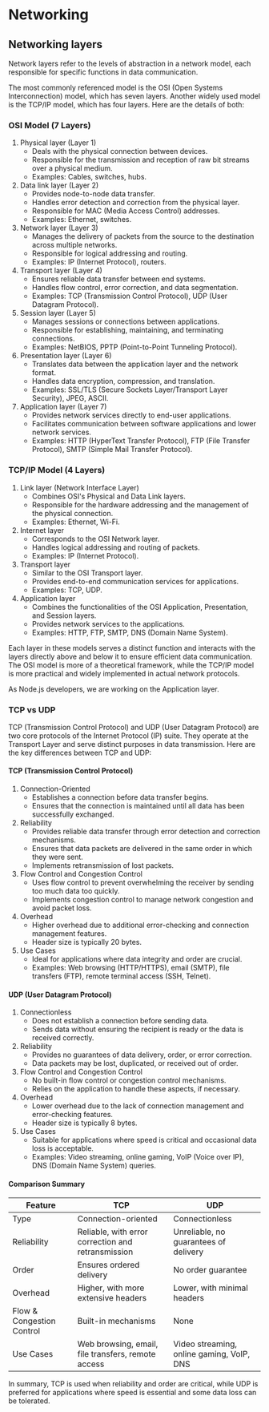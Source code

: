 # Networking

## Networking layers

Network layers refer to the levels of abstraction in a network model, each responsible for specific functions in data communication.

The most commonly referenced model is the OSI (Open Systems Interconnection) model, which has seven layers. Another widely used model is the TCP/IP model, which has four layers. Here are the details of both:

### OSI Model (7 Layers)

1. Physical layer (Layer 1)
   - Deals with the physical connection between devices.
   - Responsible for the transmission and reception of raw bit streams over a physical medium.
   - Examples: Cables, switches, hubs.
2. Data link layer (Layer 2)
   - Provides node-to-node data transfer.
   - Handles error detection and correction from the physical layer.
   - Responsible for MAC (Media Access Control) addresses.
   - Examples: Ethernet, switches.
3. Network layer (Layer 3)
   - Manages the delivery of packets from the source to the destination across multiple networks.
   - Responsible for logical addressing and routing.
   - Examples: IP (Internet Protocol), routers.
4. Transport layer (Layer 4)
   - Ensures reliable data transfer between end systems.
   - Handles flow control, error correction, and data segmentation.
   - Examples: TCP (Transmission Control Protocol), UDP (User Datagram Protocol).
5. Session layer (Layer 5)
   - Manages sessions or connections between applications.
   - Responsible for establishing, maintaining, and terminating connections.
   - Examples: NetBIOS, PPTP (Point-to-Point Tunneling Protocol).
6. Presentation layer (Layer 6)
   - Translates data between the application layer and the network format.
   - Handles data encryption, compression, and translation.
   - Examples: SSL/TLS (Secure Sockets Layer/Transport Layer Security), JPEG, ASCII.
7. Application layer (Layer 7)
   - Provides network services directly to end-user applications.
   - Facilitates communication between software applications and lower network services.
   - Examples: HTTP (HyperText Transfer Protocol), FTP (File Transfer Protocol), SMTP (Simple Mail Transfer Protocol).

### TCP/IP Model (4 Layers)

1. Link layer (Network Interface Layer)
   - Combines OSI's Physical and Data Link layers.
   - Responsible for the hardware addressing and the management of the physical connection.
   - Examples: Ethernet, Wi-Fi.
2. Internet layer
   - Corresponds to the OSI Network layer.
   - Handles logical addressing and routing of packets.
   - Examples: IP (Internet Protocol).
3. Transport layer
   - Similar to the OSI Transport layer.
   - Provides end-to-end communication services for applications.
   - Examples: TCP, UDP.
4. Application layer
   - Combines the functionalities of the OSI Application, Presentation, and Session layers.
   - Provides network services to the applications.
   - Examples: HTTP, FTP, SMTP, DNS (Domain Name System).

Each layer in these models serves a distinct function and interacts with the layers directly above and below it to ensure efficient data communication. The OSI model is more of a theoretical framework, while the TCP/IP model is more practical and widely implemented in actual network protocols.

As Node.js developers, we are working on the Application layer.

### TCP vs UDP

TCP (Transmission Control Protocol) and UDP (User Datagram Protocol) are two core protocols of the Internet Protocol (IP) suite. They operate at the Transport Layer and serve distinct purposes in data transmission. Here are the key differences between TCP and UDP:

#### TCP (Transmission Control Protocol)

1. Connection-Oriented
   - Establishes a connection before data transfer begins.
   - Ensures that the connection is maintained until all data has been successfully exchanged.
2. Reliability
   - Provides reliable data transfer through error detection and correction mechanisms.
   - Ensures that data packets are delivered in the same order in which they were sent.
   - Implements retransmission of lost packets.
3. Flow Control and Congestion Control
   - Uses flow control to prevent overwhelming the receiver by sending too much data too quickly.
   - Implements congestion control to manage network congestion and avoid packet loss.
4. Overhead
   - Higher overhead due to additional error-checking and connection management features.
   - Header size is typically 20 bytes.
5. Use Cases
   - Ideal for applications where data integrity and order are crucial.
   - Examples: Web browsing (HTTP/HTTPS), email (SMTP), file transfers (FTP), remote terminal access (SSH, Telnet).

#### UDP (User Datagram Protocol)

1. Connectionless
   - Does not establish a connection before sending data.
   - Sends data without ensuring the recipient is ready or the data is received correctly.
2. Reliability
   - Provides no guarantees of data delivery, order, or error correction.
   - Data packets may be lost, duplicated, or received out of order.
3. Flow Control and Congestion Control
   - No built-in flow control or congestion control mechanisms.
   - Relies on the application to handle these aspects, if necessary.
4. Overhead
   - Lower overhead due to the lack of connection management and error-checking features.
   - Header size is typically 8 bytes.
5. Use Cases
   - Suitable for applications where speed is critical and occasional data loss is acceptable.
   - Examples: Video streaming, online gaming, VoIP (Voice over IP), DNS (Domain Name System) queries.

#### Comparison Summary

| Feature                   | TCP                                                | UDP                                       |
| ------------------------- | -------------------------------------------------- | ----------------------------------------- |
| Type                      | Connection-oriented                                | Connectionless                            |
| Reliability               | Reliable, with error correction and retransmission | Unreliable, no guarantees of delivery     |
| Order                     | Ensures ordered delivery                           | No order guarantee                        |
| Overhead                  | Higher, with more extensive headers                | Lower, with minimal headers               |
| Flow & Congestion Control | Built-in mechanisms                                | None                                      |
| Use Cases                 | Web browsing, email, file transfers, remote access | Video streaming, online gaming, VoIP, DNS |

In summary, TCP is used when reliability and order are critical, while UDP is preferred for applications where speed is essential and some data loss can be tolerated.
